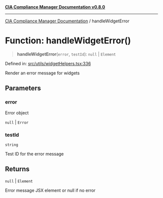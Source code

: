 [**CIA Compliance Manager Documentation v0.8.0**](../README.md)

***

[CIA Compliance Manager Documentation](../globals.md) / handleWidgetError

# Function: handleWidgetError()

> **handleWidgetError**(`error`, `testId`): `null` \| `Element`

Defined in: [src/utils/widgetHelpers.tsx:336](https://github.com/Hack23/cia-compliance-manager/blob/fa2f95f029cdcd192b3882a37d0d34753edcd349/src/utils/widgetHelpers.tsx#L336)

Render an error message for widgets

## Parameters

### error

Error object

`null` | `Error`

### testId

`string`

Test ID for the error message

## Returns

`null` \| `Element`

Error message JSX element or null if no error
